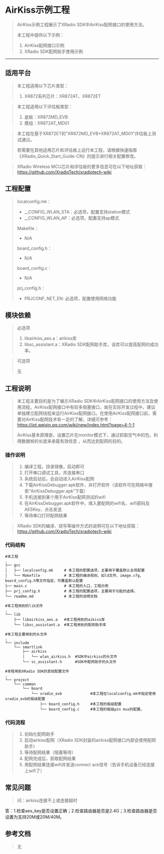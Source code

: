 # AirKiss示例工程

> AirKiss示例工程展示了XRadio SDK中AirKiss配网接口的使用方法。
>
> 本工程中提供以下示例：
>
> 1. AirKiss配网接口示例
> 2. XRadio SDK配网助手使用示例

------

## 适用平台

> 本工程适用以下芯片类型：
>
> 1. XR872系列芯片：XR872AT、XR872ET

> 本工程适用以下评估板类型：
>
> 1. 底板：XR872MD_EVB
> 2. 模组：XR872AT_MD01

> 本工程在基于XR872ET的“XR872MD_EVB+XR872AT_MD01”评估板上测试通过。
>
> 若需要在其他适用芯片和评估板上运行本工程，请根据快速指南《XRadio_Quick_Start_Guide-CN》的提示进行相关配置修改。

> XRadio Wireless MCU芯片和评估板的更多信息可在以下地址获取：
> https://github.com/XradioTech/xradiotech-wiki

## 工程配置

> localconfig.mk：
>
> - __CONFIG_WLAN_STA：必选项，配置支持station模式
> - __CONFIG_WLAN_AP：必选项，配置支持ap模式
>
> Makefile：
>
> - N/A
>
> board_config.h：
>
> - N/A
>
> board_config.c：
>
> - N/A
>
> prj_config.h：
>
> - PRJCONF_NET_EN: 必选项，配置使用网络功能

## 模块依赖

> 必选项
>
> 1. libairkiss_aes.a：airkiss库
> 2. libsc_assistant.a：XRadio SDK配网助手库，该库可以提高配网的成功率。

> 可选项
>
> 无

## 工程说明

> 本工程主要目的是为了展示XRadio SDK中AirKiss配网接口的使用方法及使用流程，AirKiss配网接口中有较多阻塞接口，故在实际开发过程中，建议单独建立配网线程来运行AirKiss配网接口。在使用AirKiss配网接口前，需要对AirKiss配网技术有一定的了解，详细可参考：<https://iot.weixin.qq.com/wiki/new/index.html?page=4-1-1> 
>
> AirKiss基本原理是，设置芯片在monitor模式下，通过抓取空气中的包，利用数据帧的长度来承载有效信息 ，从而达到配网的目的。

### 操作说明

> 1. 编译工程，烧录镜像，启动即可
> 2. 打开串口调试工具，并连接串口
> 3. 系统启动后，会自动进入AirKiss配网
> 4. 下载AirKissDebugger.apk软件，并打开软件（该软件可在网络中搜索“AirKissDebugger.apk”下载）
> 5. 手机连接到某个用于AirKiss配网测试的wifi
> 6. 在AirKissDebugger.apk软件中，填入要配网的wifi名、wifi密码及AESKey，点击发送
> 7. 等待串口打印配网结果

> XRadio SDK的编译、烧写等操作方式的说明可在以下地址获取：
> https://github.com/XradioTech/xradiotech-wiki

### 代码结构

```
#本工程
.
├── gcc
│   ├── localconfig.mk     # 本工程的配置选项，主要用于覆盖默认全局配置
│   └── Makefile           # 本工程的编译规则，如ld文件、image.cfg、board_config.h等文件指定，可覆盖默认配置
├── main.c                 # 本工程的入口，工程示例
├── prj_config.h           # 本工程的配置选项，主要用于功能的选择。
└── readme.md              # 本工程的说明文档

#本工程用到的lib文件
.
└── lib
    ├── libairkiss_aes.a   #本工程用到的aikiss库
    └── libsc_assistant.a  #本工程用到的配网助手库

#本工程主要用到的头文件
.
└── include
    └── smartlink
        ├── airkiss
        │   └── wlan_airkiss.h  #SDK中airkiss的头文件
        └── sc_assistant.h      #SDK中配网助手的头文件

#本程用到XRadio SDK的其他配置文件
.
└── project
    └── common
        └── board
            └── xradio_evb             #本工程在localconfig.mk中指定使用xradio_evb的板级配置
                ├── board_config.h     #本工程的板级配置
                └── board_config.c     #本工程的板级pin mux的配置。
```

### 代码流程

> 1. 初始化配网助手
> 2. 启动airkiss配网（XRadio SDK封装的airkiss配网接口内部会使用配网助手）
> 3. 等待配网结果（阻塞等待）
> 4. 配网完成后，获取配网结果
> 5. 用配网结果连接wifi并发送connect ack信号（告诉手机设备已经连接上wifi了）

## 常见问题

> 问：airkiss连接不上或连接超时

答：1.检查aes_key是否设置正确；2.检查路由器是否是2.4G；3.检查路由器是否设置为支持20M或20M/40M。

## 参考文档

> 无